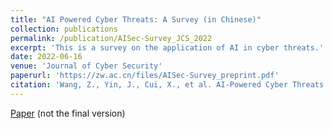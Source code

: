 ```yaml
---
title: "AI Powered Cyber Threats: A Survey (in Chinese)"
collection: publications
permalink: /publication/AISec-Survey_JCS_2022
excerpt: 'This is a survey on the application of AI in cyber threats.'
date: 2022-06-16
venue: 'Journal of Cyber Security'
paperurl: 'https://zw.ac.cn/files/AISec-Survey_preprint.pdf'
citation: 'Wang, Z., Yin, J., Cui, X., et al. AI-Powered Cyber Threats: A Survey (in Chinese). Journal of Cyber Security, Accept'
---
```


[Paper](/files/AISec-Survey_preprint.pdf) (not the final version)
